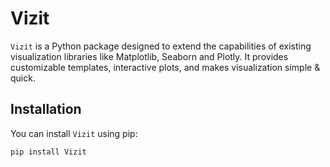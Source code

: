 # Vizit

`Vizit` is a Python package designed to extend the capabilities of existing visualization libraries like Matplotlib, Seaborn and Plotly. It provides customizable templates, interactive plots, and makes visualization simple & quick.

## Installation

You can install `Vizit` using pip:

```bash
pip install Vizit